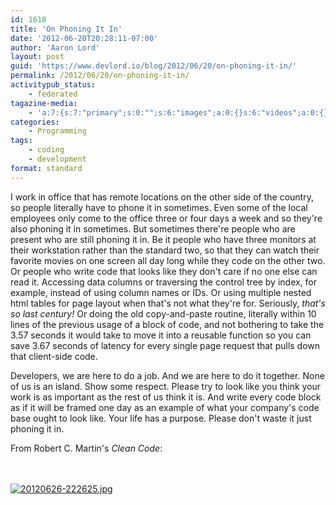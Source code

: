 ```yaml
---
id: 1618
title: 'On Phoning It In'
date: '2012-06-20T20:28:11-07:00'
author: 'Aaron Lord'
layout: post
guid: 'https://www.devlord.io/blog/2012/06/20/on-phoning-it-in/'
permalink: /2012/06/20/on-phoning-it-in/
activitypub_status:
    - federated
tagazine-media:
    - 'a:7:{s:7:"primary";s:0:"";s:6:"images";a:0:{}s:6:"videos";a:0:{}s:11:"image_count";s:1:"0";s:6:"author";s:8:"28099389";s:7:"blog_id";s:8:"28571045";s:9:"mod_stamp";s:19:"2012-06-21 05:24:01";}'
categories:
    - Programming
tags:
    - coding
    - development
format: standard
---
```


I work in office that has remote locations on the other side of the country, so people literally have to phone it in sometimes. Even some of the local employees only come to the office three or four days a week and so they're also phoning it in sometimes. But sometimes there're people who are present who are still phoning it in. Be it people who have three monitors at their workstation rather than the standard two, so that they can watch their favorite movies on one screen all day long while they code on the other two. Or people who write code that looks like they don't care if no one else can read it. Accessing data columns or traversing the control tree by index, for example, instead of using column names or IDs. Or using multiple nested html tables for page layout when that's not what they're for. Seriously, <em>that's so last century!</em> Or doing the old copy-and-paste routine, literally within 10 lines of the previous usage of a block of code, and not bothering to take the 3.57 seconds it would take to move it into a reusable function so you can save 3.67 seconds of latency for every single page request that pulls down that client-side code.

Developers, we are here to do a job. And we are here to do it together. None of us is an island. Show some respect. Please try to look like you think your work is as important as the rest of us think it is. And write every code block as if it will be framed one day as an example of what your company's code base ought to look like. Your life has a purpose. Please don't waste it just phoning it in.

From Robert C. Martin's <em>Clean Code</em>:

<br /><br /><a href="/blog/wp-content/uploads/2012/06/20120626-222625.jpg"><img src="/blog/wp-content/uploads/2012/06/20120626-222625.jpg" alt="20120626-222625.jpg" class="alignnone size-full" /></a>